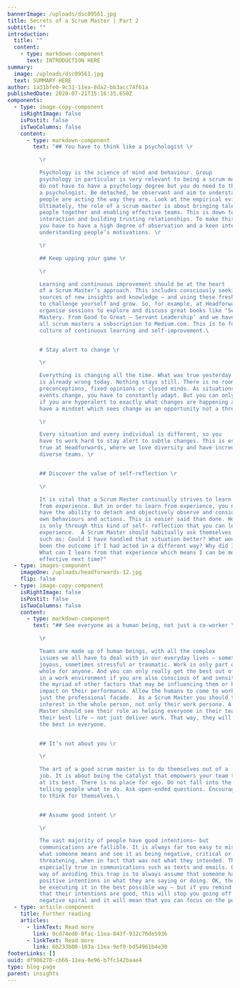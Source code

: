 ```yaml
---
bannerImage: /uploads/dsc09561.jpg
title: Secrets of a Scrum Master | Part 2
subtitle: ""
introduction:
  title: ""
  content:
    - type: markdown-component
      text: INTRODUCTION HERE
summary:
  image: /uploads/dsc09561.jpg
  text: SUMMARY HERE
author: 1a31bfe0-9c31-11ea-8da2-bb3acc74f61a
publishedDate: 2020-07-21T15:16:35.650Z
components:
  - type: image-copy-component
    isRightImage: false
    isPostit: false
    isTwoColumns: false
    content:
      - type: markdown-component
        text: "## You have to think like a psychologist \r

          \r

          Psychology is the science of mind and behaviour. Group
          psychology in particular is very relevant to being a scrum master. You
          do not have to have a psychology degree but you do need to think like
          a psychologist. Be detached, be observant and aim to understand why
          people are acting the way they are. Look at the empirical evidence.
          Ultimately, the role of a scrum master is about bringing talented
          people together and enabling effective teams. This is down to human
          interaction and building trusting relationships. To make this happen,
          you have to have a high degree of observation and a keen interest in
          understanding people’s motivations. \r

          \r

          ## Keep upping your game \r

          \r

          Learning and continuous improvement should be at the heart
          of a Scrum Master’s approach. This includes consciously seeking out
          sources of new insights and knowledge – and using these fresh insights
          to challenge yourself and grow. So, for example, at Headforwards we
          organise sessions to explore and discuss great books like ‘Scrum
          Mastery. From Good to Great – Servant Leadership’ and we have given
          all scrum masters a subscription to Medium.com. This is to foster a
          culture of continuous learning and self-improvement.\ 


          # Stay alert to change \r

          \r

          Everything is changing all the time. What was true yesterday
          is already wrong today. Nothing stays still. There is no room for
          preconceptions, fixed opinions or closed minds. As situations and
          events change, you have to constantly adapt. But you can only do that
          if you are hyperalert to exactly what changes are happening and if you
          have a mindset which sees change as an opportunity not a threat.  \r

          \r

          Every situation and every individual is different, so you
          have to work hard to stay alert to subtle changes. This is especially
          true at Headforwards, where we love diversity and have incredibly
          diverse teams. \r


          ## Discover the value of self-reflection \r

          \r

          It is vital that a Scrum Master continually strives to learn
          from experience. But in order to learn from experience, you need to
          have the ability to detach and objectively observe and consider your
          own behaviours and actions. This is easier said than done. However, it
          is only through this kind of self- reflection that you can learn from
          experience.  A Scrum Master should habitually ask themselves questions
          such as: Could I have handled that situation better? What would have
          been the outcome if I had acted in a different way? Why did I do that?
          What can I learn from that experience which means I can be more
          effective next time?"
  - type: images-component
    imageOne: /uploads/headforwards-12.jpg
    flip: false
  - type: image-copy-component
    isRightImage: false
    isPostit: false
    isTwoColumns: false
    content:
      - type: markdown-component
        text: "## See everyone as a human being, not just a co-worker \r

          \r

          Teams are made up of human beings, with all the complex
          issues we all have to deal with in our everyday lives – sometimes
          joyous, sometimes stressful or traumatic. Work is only part of the
          whole for anyone. And you can only really get the best out of someone
          in a work environment if you are also conscious of and sensitive to
          the myriad of other factors that may be influencing them or having an
          impact on their performance. Allow the humans to come to work, not
          just the professional facade.  As a Scrum Master you should take an
          interest in the whole person, not only their work persona. A Scrum
          Master should see their role as helping everyone in their team to live
          their best life – not just deliver work. That way, they will bring out
          the best in everyone.


          ## It’s not about you \r

          \r

          The art of a good scrum master is to do themselves out of a
          job. It is about being the catalyst that empowers your team to perform
          at its best. There is no place for ego. Do not fall into the trap of
          telling people what to do. Ask open-ended questions. Encourage people
          to think for themselves.\ 


          ## Assume good intent \r

          \r

          The vast majority of people have good intentions– but
          communications are fallible. It is always far too easy to misinterpret
          what someone means and see it as being negative, critical or
          threatening, when in fact that was not what they intended. This is
          especially true in communications such as texts and emails. One simple
          way of avoiding this trap is to always assume that someone has
          positive intentions in what they are saying or doing. OK, they may not
          be executing it in the best possible way – but if you remind yourself
          that their intentions are good, this will stop you going off on a
          negative spiral and it will mean that you can focus on the positive. "
  - type: article-component
    title: Further reading
    articles:
      - linkText: Read more
        link: 0cd74ed0-0fac-11ea-843f-932c76de5936
      - linkText: Read more
        link: 6b233b00-103a-11ea-9ef0-bd54961b4e30
footerLinks: []
uuid: df986270-cb66-11ea-8e96-b7fc142baae4
type: blog-page
parent: insights
---
```

